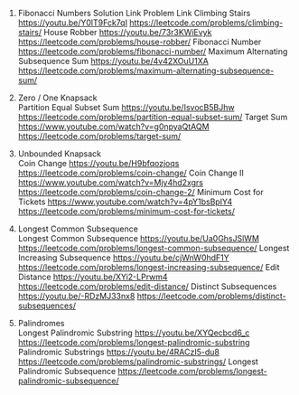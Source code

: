 1. Fibonacci Numbers	Solution Link	Problem Link
Climbing Stairs	https://youtu.be/Y0lT9Fck7qI	https://leetcode.com/problems/climbing-stairs/
House Robber	https://youtu.be/73r3KWiEvyk	https://leetcode.com/problems/house-robber/
Fibonacci Number		https://leetcode.com/problems/fibonacci-number/
Maximum Alternating Subsequence Sum	https://youtu.be/4v42XOuU1XA	https://leetcode.com/problems/maximum-alternating-subsequence-sum/
		
2. Zero / One Knapsack		
Partition Equal Subset Sum	https://youtu.be/IsvocB5BJhw	https://leetcode.com/problems/partition-equal-subset-sum/
Target Sum	https://www.youtube.com/watch?v=g0npyaQtAQM	https://leetcode.com/problems/target-sum/
		
3. Unbounded Knapsack		
Coin Change	https://youtu.be/H9bfqozjoqs	https://leetcode.com/problems/coin-change/
Coin Change II	https://www.youtube.com/watch?v=Mjy4hd2xgrs	https://leetcode.com/problems/coin-change-2/
Minimum Cost for Tickets	https://www.youtube.com/watch?v=4pY1bsBpIY4	https://leetcode.com/problems/minimum-cost-for-tickets/
		
4. Longest Common Subsequence		
Longest Common Subsequence	https://youtu.be/Ua0GhsJSlWM	https://leetcode.com/problems/longest-common-subsequence/
Longest Increasing Subsequence	https://youtu.be/cjWnW0hdF1Y	https://leetcode.com/problems/longest-increasing-subsequence/
Edit Distance	https://youtu.be/XYi2-LPrwm4	https://leetcode.com/problems/edit-distance/
Distinct Subsequences	https://youtu.be/-RDzMJ33nx8	https://leetcode.com/problems/distinct-subsequences/
		
5. Palindromes		
Longest Palindromic Substring	https://youtu.be/XYQecbcd6_c	https://leetcode.com/problems/longest-palindromic-substring
Palindromic Substrings	https://youtu.be/4RACzI5-du8	https://leetcode.com/problems/palindromic-substrings/
Longest Palindromic Subsequence		https://leetcode.com/problems/longest-palindromic-subsequence/
